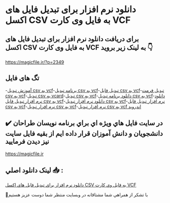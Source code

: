 # دانلود نرم افزار برای تبدیل فایل های اکسل CSV به فایل وی کارت VCF

## برای دریافت دانلود نرم افزار برای تبدیل فایل های اکسل CSV به فایل وی کارت VCF به لینک زیر بروید 👇

https://magicfile.ir/?p=2349

## تگ های فایل

-[آموزش تبدیل csv به vcf](https://magicfile.ir/product/%d8%aa%d8%a8%d8%af%db%8c%d9%84-%d9%81%d8%a7%db%8c%d9%84-%d9%87%d8%a7%db%8c-%d8%a7%da%a9%d8%b3%d9%84csv-%d8%a8%d9%87-%d9%81%d8%a7%db%8c%d9%84-%d9%88%db%8c-%da%a9%d8%a7%d8%b1%d8%aavcf/)-[برنامه تبدیل csv به vcf](https://magicfile.ir/product/%d8%aa%d8%a8%d8%af%db%8c%d9%84-%d9%81%d8%a7%db%8c%d9%84-%d9%87%d8%a7%db%8c-%d8%a7%da%a9%d8%b3%d9%84csv-%d8%a8%d9%87-%d9%81%d8%a7%db%8c%d9%84-%d9%88%db%8c-%da%a9%d8%a7%d8%b1%d8%aavcf/)-[تبدیل فایل csv به vcf](https://magicfile.ir/product/%d8%aa%d8%a8%d8%af%db%8c%d9%84-%d9%81%d8%a7%db%8c%d9%84-%d9%87%d8%a7%db%8c-%d8%a7%da%a9%d8%b3%d9%84csv-%d8%a8%d9%87-%d9%81%d8%a7%db%8c%d9%84-%d9%88%db%8c-%da%a9%d8%a7%d8%b1%d8%aavcf/)-[تبدیل فرمت csv به vcf](https://magicfile.ir/product/%d8%aa%d8%a8%d8%af%db%8c%d9%84-%d9%81%d8%a7%db%8c%d9%84-%d9%87%d8%a7%db%8c-%d8%a7%da%a9%d8%b3%d9%84csv-%d8%a8%d9%87-%d9%81%d8%a7%db%8c%d9%84-%d9%88%db%8c-%da%a9%d8%a7%d8%b1%d8%aavcf/)-[تبدیل csv به vcard](https://magicfile.ir/product/%d8%aa%d8%a8%d8%af%db%8c%d9%84-%d9%81%d8%a7%db%8c%d9%84-%d9%87%d8%a7%db%8c-%d8%a7%da%a9%d8%b3%d9%84csv-%d8%a8%d9%87-%d9%81%d8%a7%db%8c%d9%84-%d9%88%db%8c-%da%a9%d8%a7%d8%b1%d8%aavcf/)-[تبدیل csv به vcf](https://magicfile.ir/product/%d8%aa%d8%a8%d8%af%db%8c%d9%84-%d9%81%d8%a7%db%8c%d9%84-%d9%87%d8%a7%db%8c-%d8%a7%da%a9%d8%b3%d9%84csv-%d8%a8%d9%87-%d9%81%d8%a7%db%8c%d9%84-%d9%88%db%8c-%da%a9%d8%a7%d8%b1%d8%aavcf/)-[دانلود برنامه تبدیل csv به vcf](https://magicfile.ir/product/%d8%aa%d8%a8%d8%af%db%8c%d9%84-%d9%81%d8%a7%db%8c%d9%84-%d9%87%d8%a7%db%8c-%d8%a7%da%a9%d8%b3%d9%84csv-%d8%a8%d9%87-%d9%81%d8%a7%db%8c%d9%84-%d9%88%db%8c-%da%a9%d8%a7%d8%b1%d8%aavcf/)-[دانلود نرم افزار تبدیل فایل csv به vcf](https://magicfile.ir/product/%d8%aa%d8%a8%d8%af%db%8c%d9%84-%d9%81%d8%a7%db%8c%d9%84-%d9%87%d8%a7%db%8c-%d8%a7%da%a9%d8%b3%d9%84csv-%d8%a8%d9%87-%d9%81%d8%a7%db%8c%d9%84-%d9%88%db%8c-%da%a9%d8%a7%d8%b1%d8%aavcf/)-[دانلود نرم افزار تبدیل csv به vcf](https://magicfile.ir/product/%d8%aa%d8%a8%d8%af%db%8c%d9%84-%d9%81%d8%a7%db%8c%d9%84-%d9%87%d8%a7%db%8c-%d8%a7%da%a9%d8%b3%d9%84csv-%d8%a8%d9%87-%d9%81%d8%a7%db%8c%d9%84-%d9%88%db%8c-%da%a9%d8%a7%d8%b1%d8%aavcf/)-[نرم افزار تبدیل فایل csv به vcf](https://magicfile.ir/product/%d8%aa%d8%a8%d8%af%db%8c%d9%84-%d9%81%d8%a7%db%8c%d9%84-%d9%87%d8%a7%db%8c-%d8%a7%da%a9%d8%b3%d9%84csv-%d8%a8%d9%87-%d9%81%d8%a7%db%8c%d9%84-%d9%88%db%8c-%da%a9%d8%a7%d8%b1%d8%aavcf/)-[نرم افزار تبدیل csv به vcf](https://magicfile.ir/product/%d8%aa%d8%a8%d8%af%db%8c%d9%84-%d9%81%d8%a7%db%8c%d9%84-%d9%87%d8%a7%db%8c-%d8%a7%da%a9%d8%b3%d9%84csv-%d8%a8%d9%87-%d9%81%d8%a7%db%8c%d9%84-%d9%88%db%8c-%da%a9%d8%a7%d8%b1%d8%aavcf/)-[نرم افزار تبدیل csv به vcf اندروید](https://magicfile.ir/product/%d8%aa%d8%a8%d8%af%db%8c%d9%84-%d9%81%d8%a7%db%8c%d9%84-%d9%87%d8%a7%db%8c-%d8%a7%da%a9%d8%b3%d9%84csv-%d8%a8%d9%87-%d9%81%d8%a7%db%8c%d9%84-%d9%88%db%8c-%da%a9%d8%a7%d8%b1%d8%aavcf/)

## ✔️ در سايت فايل هاي ويژه اي براي برنامه نويسان طراحان دانشجويان و دانش آموزان قرار داده ايم از بقيه فايل سايت نيز ديدن فرماييد

https://magicfile.ir


## لينک دانلود اصلي 📥 :

[دانلود نرم افزار برای تبدیل فایل های اکسل CSV به فایل وی کارت VCF](https://magicfile.ir/product/%d8%aa%d8%a8%d8%af%db%8c%d9%84-%d9%81%d8%a7%db%8c%d9%84-%d9%87%d8%a7%db%8c-%d8%a7%da%a9%d8%b3%d9%84csv-%d8%a8%d9%87-%d9%81%d8%a7%db%8c%d9%84-%d9%88%db%8c-%da%a9%d8%a7%d8%b1%d8%aavcf/) 


🙏با تشکر از همراهي شما مشتاقانه در وبسایت منتظر شما دوست عزیز هستیم

